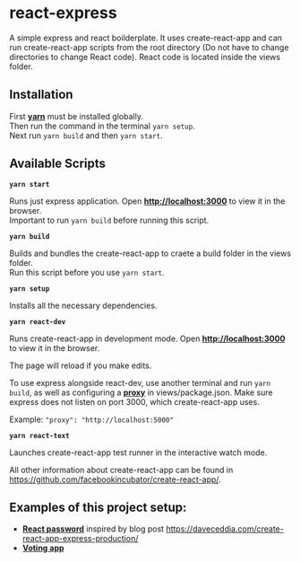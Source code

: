 # react-express

A simple express and react boilderplate. It uses create-react-app and can run create-react-app scripts from the root directory (Do not have to change directories to change React code). React code is located inside the views folder.

## Installation
First [**yarn**](https://yarnpkg.com/en/) must be installed globally. </br>
Then run the command in the terminal `yarn setup`. </br>
Next run `yarn build` and then `yarn start`.

## Available Scripts
**`yarn start`**

Runs just express application. Open [**http://localhost:3000**](http://localhost:3000) to view it in the browser. </br>
Important to run `yarn build` before running this script.

**`yarn build`**

Builds and bundles the create-react-app to craete a build folder in the views folder. </br>
Run this script before you use `yarn start`.

**`yarn setup`**

Installs all the necessary dependencies. 

**`yarn react-dev`**

Runs create-react-app in development mode. Open [**http://localhost:3000**](http://localhost:3000) to view it in the browser.

The page will reload if you make edits.

To use express alongside react-dev, use another terminal and run `yarn build`, as well as configuring a [**proxy**](https://github.com/facebookincubator/create-react-app/blob/master/packages/react-scripts/template/README.md#proxying-api-requests-in-development) in views/package.json. Make sure express does not listen on port 3000, which create-react-app uses.

Example: `"proxy": "http://localhost:5000"`

**`yarn react-text`**

Launches create-react-app test runner in the interactive watch mode.

All other information about create-react-app can be found in https://github.com/facebookincubator/create-react-app/.

## Examples of this project setup:
* [**React password**](https://github.com/Li-Victor/react-password) inspired by blog post https://daveceddia.com/create-react-app-express-production/
* [**Voting app**](https://github.com/Li-Victor/lets-vote)
